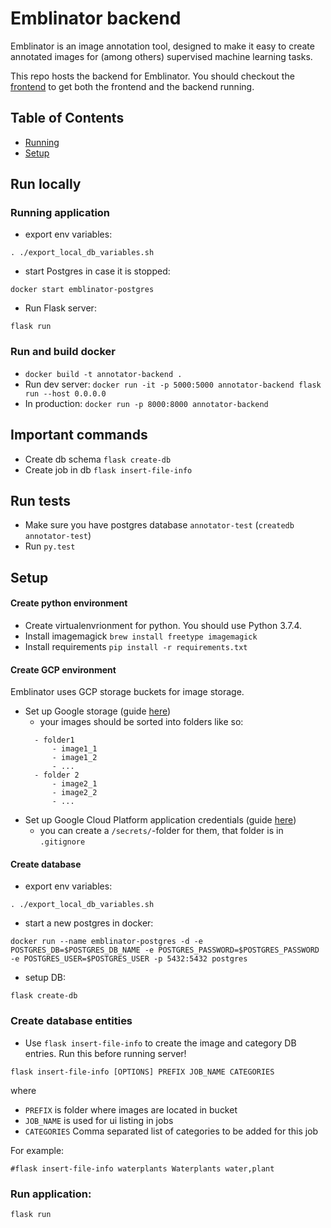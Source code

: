 # Emblinator backend

Emblinator is an image annotation tool, designed to make it easy to create annotated images for (among others) supervised machine learning tasks.

This repo hosts the backend for Emblinator. You should checkout the [frontend](https://github.com/emblica/emblinator-front) to get both the frontend and the backend running.

## Table of Contents
- [Running](#Running)
- [Setup](#Setup)

## Run locally


### Running application
- export env variables:
```
. ./export_local_db_variables.sh
```
- start Postgres in case it is stopped:
```
docker start emblinator-postgres
```
- Run Flask server:
```
flask run
```  

### Run and build docker

- `docker build -t annotator-backend .`
- Run dev server: `docker run -it -p 5000:5000 annotator-backend flask run --host 0.0.0.0`
- In production: `docker run -p 8000:8000 annotator-backend`

## Important commands

- Create db schema `flask create-db`
- Create job in db `flask insert-file-info`

## Run tests

 - Make sure you have postgres database `annotator-test` (`createdb annotator-test`)
 - Run `py.test`

## Setup

#### Create python environment
- Create virtualenvrionment for python. You should use Python 3.7.4.
- Install imagemagick `brew install freetype imagemagick`
- Install requirements `pip install -r requirements.txt`

#### Create GCP environment
Emblinator uses GCP storage buckets for image storage.
- Set up Google storage (guide [here](https://cloud.google.com/storage/docs/creating-buckets))
  -  your images should be sorted into folders like so:
  ```
    - folder1
        - image1_1
        - image1_2
        - ...
    - folder 2
        - image2_1
        - image2_2
        - ...
  ```
- Set up Google Cloud Platform application credentials (guide [here](https://cloud.google.com/docs/authentication/getting-started))
  - you can create a `/secrets/`-folder for them, that folder is in `.gitignore`

#### Create database
- export env variables:
```
. ./export_local_db_variables.sh
```
- start a new postgres in docker:
```
docker run --name emblinator-postgres -d -e POSTGRES_DB=$POSTGRES_DB_NAME -e POSTGRES_PASSWORD=$POSTGRES_PASSWORD -e POSTGRES_USER=$POSTGRES_USER -p 5432:5432 postgres
```
- setup DB:
```
flask create-db
```

### Create database entities

- Use `flask insert-file-info` to create the image and category DB entries. Run this before running server!

```
flask insert-file-info [OPTIONS] PREFIX JOB_NAME CATEGORIES
```
 where
  - `PREFIX` is folder where images are located in bucket
  - `JOB_NAME` is used for ui listing in jobs
  - `CATEGORIES` Comma separated list of categories to be added for this job

For example:
```
#flask insert-file-info waterplants Waterplants water,plant
```

### Run application:
```
flask run
```

